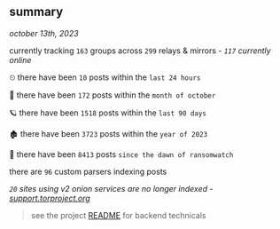 
## summary
_october 13th, 2023_

currently tracking `163` groups across `299` relays & mirrors - _`117` currently online_

⏲ there have been `10` posts within the `last 24 hours`

🦈 there have been `172` posts within the `month of october`

🪐 there have been `1518` posts within the `last 90 days`

🏚 there have been `3723` posts within the `year of 2023`

🦕 there have been `8413` posts `since the dawn of ransomwatch`

there are `96` custom parsers indexing posts

_`20` sites using v2 onion services are no longer indexed - [support.torproject.org](https://support.torproject.org/onionservices/v2-deprecation/)_

> see the project [README](https://github.com/joshhighet/ransomwatch#ransomwatch--) for backend technicals
